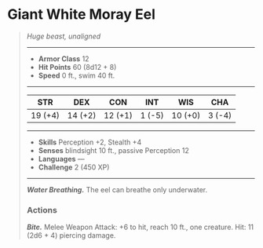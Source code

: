 # Giant White Moray Eel
>*Huge beast, unaligned*
>___
>- **Armor Class** 12
>- **Hit Points** 60 (8d12 + 8)
>- **Speed** 0 ft., swim 40 ft.
>___
>|STR|DEX|CON|INT|WIS|CHA|
>|:---:|:---:|:---:|:---:|:---:|:---:|
>|19 (+4)|14 (+2)|12 (+1)|1 (-5)|10 (+0)|3 (-4)|
>___
>- **Skills** Perception +2, Stealth +4
>- **Senses** blindsight 10 ft., passive Perception 12
>- **Languages** —
>- **Challenge** 2 (450 XP)
>___
>***Water Breathing.*** The eel can breathe only underwater.  
>
>### Actions
>***Bite.*** Melee Weapon Attack: +6 to hit, reach 10 ft., one creature. Hit: 11 (2d6 + 4) piercing damage.